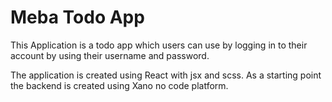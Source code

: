# Meba Todo App

This Application is a todo app which users can use by logging in to their account by using their username and password.

The application is created using React with jsx and scss. As a starting point the backend is created using Xano no code platform.
